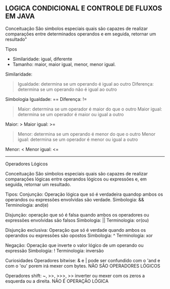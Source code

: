 ## LOGICA CONDICIONAL E CONTROLE DE FLUXOS EM JAVA

Conceituação
São simbolos especiais quais são capazes de realizar comparações entre determinados operandos e em seguida, retornar um resultado"

Tipos
* Similaridade: igual, diferente
* Tamanho: maior, maior igual, menor, menor igual.

Similaridade:
>Igualdade: determina se um operando é igual ao outro
> Diferença: determina se um operando não é igual ao outro

Símbologia
Igualdade: ==
Diferença: !=

>Maior: determina se um operador é maior do que o outro
> Maior igual: determina se um operador é maior ou igual a outro

Maior: >
Maior igual: >=

>Menor: determina se um operando é menor do que o outro
>Menor igual: determina se um operador é menor ou igual a outro

Menor: <
Menor igual: <=


------------------------------------------------

Operadores Lógicos

Conceituação
São símbolos especiais quais são capazes de realizar comparações lógicas entre operandos lógicos ou expressões e, em seguida, retornar um resultado.

Tipos:
Conjunção: Operação lógica que só é verdadeira quandop ambos os operandos ou expressões envolvidas são verdade.
Simbologia: &&
Terminologia: and(e)

Disjunção: operação que só é falsa quando ambos os operadores ou expressões envolvidas são falsos
Simbologia: ||
Terminologia: or(ou)

Disjunção exclusiva: Operação que só é verdade quando ambos os operandos ou expressões são opostos
Simbologia: ^
Terminologia: xor

Negação: Operação que inverte o valor lógico de um operando ou expressão
Simbologia: !
Terminologia: inversão

Curiosidades
Operadores bitwise: & e | pode ser confundido com o 'and e com o 'ou' porem irá mexer com bytes. NÃO SÃO OPERADORES LÓGICOS

Operadores shift: ~, >>, >>>, >> inverter ou mexer com os zeros a esquerda ou a direita. NÃO É OPERAÇÃO LÓGICA